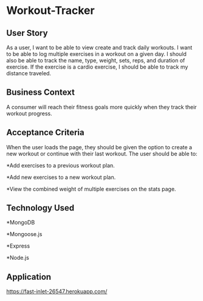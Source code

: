 # Workout-Tracker

## User Story

As a user, I want to be able to view create and track daily workouts. I want to be able to log multiple exercises in a workout on a given day. I should also be able to track the name, type, weight, sets, reps, and duration of exercise. If the exercise is a cardio exercise, I should be able to track my distance traveled.


## Business Context
A consumer will reach their fitness goals more quickly when they track their workout progress.

## Acceptance Criteria
When the user loads the page, they should be given the option to create a new workout or continue with their last workout.
The user should be able to:


*Add exercises to a previous workout plan.


*Add new exercises to a new workout plan.


*View the combined weight of multiple exercises on the stats page.

## Technology Used
*MongoDB

*Mongoose.js

*Express

*Node.js

## Application
https://fast-inlet-26547.herokuapp.com/
